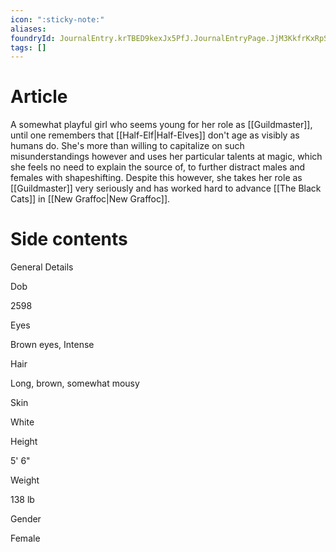 ```yaml
---
icon: ":sticky-note:"
aliases: 
foundryId: JournalEntry.krTBED9kexJx5PfJ.JournalEntryPage.JjM3KkfrKxRpSi1r
tags: []
---
```


# Article
A somewhat playful girl who seems young for her role as [[Guildmaster]], until one remembers that [[Half-Elf|Half-Elves]] don't age as visibly as humans do. She's more than willing to capitalize on such misunderstandings however and uses her particular talents at magic, which she feels no need to explain the source of, to further distract males and females with shapeshifting. Despite this however, she takes her role as [[Guildmaster]] very seriously and has worked hard to advance [[The Black Cats]] in [[New Graffoc|New Graffoc]].


# Side contents
General Details

Dob

2598

Eyes

Brown eyes, Intense

Hair

Long, brown, somewhat mousy

Skin

White

Height

5' 6"

Weight

138 lb

Gender

Female